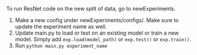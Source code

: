 To run ResNet code on the new split of data, go to newExperiments.
1. Make a new config under newExperiments/configs/. Make sure to update the experiment name as well.
2. Update main.py to load or test on an existing model or train a new model. Simply add ```exp.load(model_path)``` or ```exp.test()``` or ```exp.train()```.
3. Run ```python main.py experiment_name```
